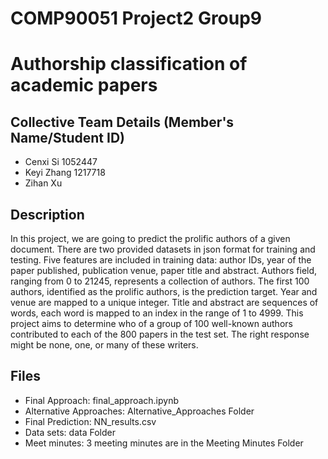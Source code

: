 # COMP90051 Project2 Group9
# Authorship classification of academic papers

## Collective Team Details (Member's Name/Student ID)
- Cenxi Si 1052447
- Keyi Zhang 1217718
- Zihan Xu


## Description
In this project, we are going to predict the prolific authors of a given document. There are two provided datasets in json format for training and testing. Five features are included in training data: author IDs, year of the paper published, publication venue, paper title and abstract. Authors field, ranging from 0 to 21245, represents a collection of authors. The first 100 authors, identified as the prolific authors, is the prediction target. Year and venue are mapped to a unique integer. Title and abstract are sequences of words, each word is mapped to an index in the range of 1 to 4999. This project aims to determine who of a group of 100 well-known authors contributed to each of the 800 papers in the test set. The right response might be none, one, or many of these writers.


## Files
- Final Approach: final_approach.ipynb
- Alternative Approaches: Alternative_Approaches Folder
- Final Prediction: NN_results.csv
- Data sets: data Folder
- Meet minutes: 3 meeting minutes are in the Meeting Minutes Folder
